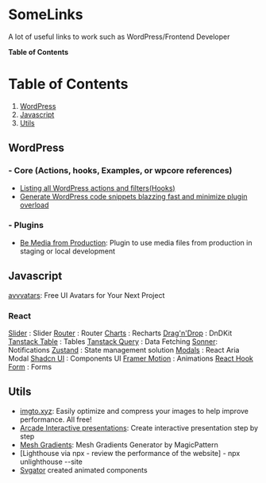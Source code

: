 # SomeLinks

A lot of useful links to work such as WordPress/Frontend Developer

**Table of Contents**

# Table of Contents

1. [WordPress](#wordpress)
2. [Javascript](#javascript)
3. [Utils ](#utils)

## WordPress

### - Core (Actions, hooks, Examples, or wpcore references)

- [Listing all WordPress actions and filters(Hooks)](https://wordpresshooks.webinista.com/)
- [Generate WordPress code snippets blazzing fast and minimize plugin overload](https://wpturbo.dev/)

### - Plugins

- [Be Media from Production](https://wordpress.org/plugins/be-media-from-production/): Plugin to use media files from production in staging or local development

## Javascript

[avvvatars](https://avvvatars.com/): Free UI Avatars for Your Next Project

### React

[Slider](https://naver.github.io/egjs-flicking/) : Slider
[Router](https://npm.im/wouter) : Router
[Charts](https://recharts.org/en-US/) : Recharts
[Drag'n'Drop](https://dndkit.com/) : DnDKit
[Tanstack Table](https://tanstack.com/table/latest) : Tables
[Tanstack Query](https://tanstack.com/query/latest) : Data Fetching
[Sonner](https://sonner.emilkowal.ski/): Notifications
[Zustand](https://docs.pmnd.rs/zustand/getting-started/introduction) : State management solution
[Modals](http://davidtheclark.github.io/react-aria-modal/demo/) : React Aria Modal
[Shadcn UI](https://ui.shadcn.com/) : Components UI
[Framer Motion](https://www.framer.com/motion/) : Animations
[React Hook Form](https://www.react-hook-form.com/) : Forms

## Utils

- [imgto.xyz](https://imgto.xyz/): Easily optimize and compress your images to help improve performance. All free!
- [Arcade Interactive presentations](https://www.arcade.software/): Create interactive presentation step by step
- [Mesh Gradients](https://www.magicpattern.design/tools/mesh-gradients): Mesh Gradients Generator by MagicPattern
- [Lighthouse via npx - review the performance of the website] - npx unlighthouse --site <tu-web>
- [Svgator](https://www.svgator.com/) created animated components

